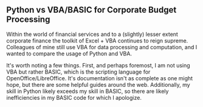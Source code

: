 ## Python vs VBA/BASIC for Corporate Budget Processing

Within the world of financial services and to a (slightly) lesser extent corporate finance the toolkit of Excel + VBA continues to reign supreme.  Colleagues of mine still use VBA for data processing and computation, and I wanted to compare the usage of Python and VBA.

It's worth noting a few things.  First, and perhaps foremost, I am not using VBA but rather BASIC, which is the scripting language for OpenOffice/LibreOffice.  It's documentation isn't as complete as one might hope, but there are some helpful guides around the web.  Additionally, my skill in Python likely exceeds my skill in BASIC, so there are likely inefficiencies in my BASIC code for which I apologize.
